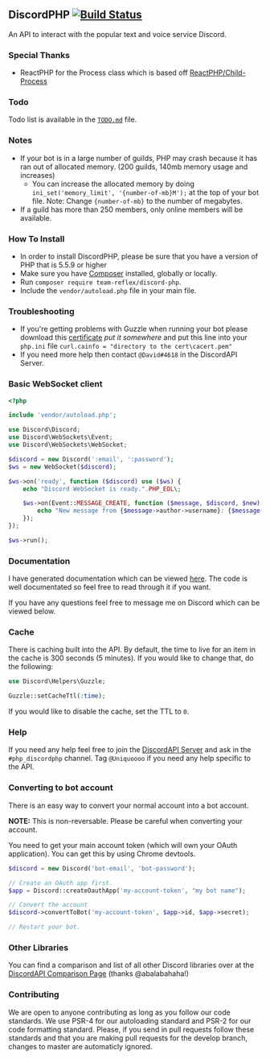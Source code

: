 ## DiscordPHP [![Build Status](https://travis-ci.org/teamreflex/DiscordPHP.svg?branch=master)](https://travis-ci.org/teamreflex/DiscordPHP)

An API to interact with the popular text and voice service Discord.

### Special Thanks

- ReactPHP for the Process class which is based off [ReactPHP/Child-Process](https://github.com/reactphp/child-process)

### Todo

Todo list is available in the [`TODO.md`](TODO.md) file.

### Notes

- If your bot is in a large number of guilds, PHP may crash because it has ran out of allocated memory. (200 guilds, 140mb memory usage and increases)
	- You can increase the allocated memory by doing `ini_set('memory_limit', '{number-of-mb}M');` at the top of your bot file. Note: Change `{number-of-mb}` to the number of megabytes.
- If a guild has more than 250 members, only online members will be available.

### How To Install

- In order to install DiscordPHP, please be sure that you have a version of PHP that is 5.5.9 or higher
- Make sure you have [Composer](https://getcomposer.org) installed, globally or locally.
- Run `composer require team-reflex/discord-php`.
- Include the `vendor/autoload.php` file in your main file.

### Troubleshooting
- If you're getting problems with Guzzle when running your bot please download this [certificate](https://www.dropbox.com/s/angtnh3lqrszs6x/cacert.pem?dl=0) *put it somewhere* and put this line into your `php.ini` file `curl.cainfo = "directory to the cert\cacert.pem"`
- If you need more help then contact `@David#4618` in the DiscordAPI Server.

### Basic WebSocket client

```php
<?php

include 'vendor/autoload.php';

use Discord\Discord;
use Discord\WebSockets\Event;
use Discord\WebSockets\WebSocket;

$discord = new Discord(':email', ':password');
$ws = new WebSocket($discord);

$ws->on('ready', function ($discord) use ($ws) {
	echo "Discord WebSocket is ready.".PHP_EOL\;

	$ws->on(Event::MESSAGE_CREATE, function ($message, $discord, $new) {
		echo "New message from {$message->author->username}: {$message->content}".PHP_EOL;
	});
});

$ws->run();
```

### Documentation

I have generated documentation which can be viewed [here](https://teamreflex.github.io/DiscordPHP). The code is well documentated so feel free to read through it if you want.

If you have any questions feel free to message me on Discord which can be viewed below.

### Cache

There is caching built into the API. By default, the time to live for an item in the cache is 300 seconds (5 minutes). If you would like to change that, do the following:

```php
use Discord\Helpers\Guzzle;

Guzzle::setCacheTtl(:time);
```

If you would like to disable the cache, set the TTL to `0`.

### Help

If you need any help feel free to join the [DiscordAPI Server](https://discord.gg/0SBTUU1wZTY56U7l) and ask in the `#php_discordphp` channel. Tag `@Uniquoooo` if you need any help specific to the API.

### Converting to bot account

There is an easy way to convert your normal account into a bot account.

**NOTE:** This is non-reversable. Please be careful when converting your account.

You need to get your main account token (which will own your OAuth application). You can get this by using Chrome devtools.

```php
$discord = new Discord('bot-email', 'bot-password');

// Create an OAuth app first.
$app = Discord::createOauthApp('my-account-token', "my bot name");

// Convert the account
$discord->convertToBot('my-account-token', $app->id, $app->secret);

// Restart your bot.
```

### Other Libraries

You can find a comparison and list of all other Discord libraries over at the [DiscordAPI Comparison Page](https://discordapi.com/unofficial/comparison.html) (thanks @abalabahaha!)

### Contributing

We are open to anyone contributing as long as you follow our code standards. We use PSR-4 for our autoloading standard and PSR-2 for our code formatting standard. Please, if you send in pull requests follow these standards and that you are making pull requests for the develop branch, changes to master are automaticly ignored. 